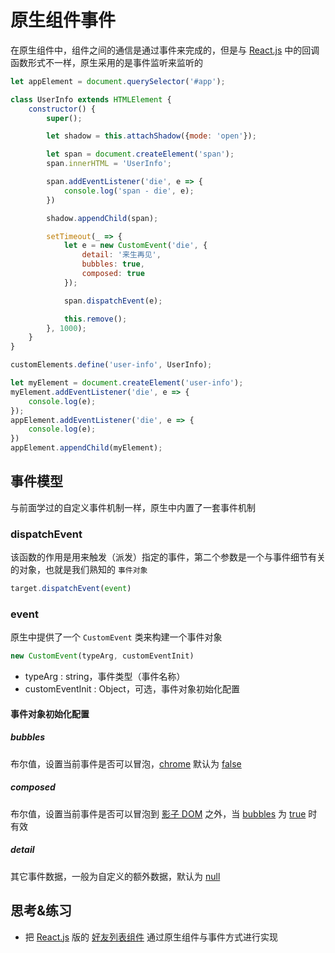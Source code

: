 # 原生组件事件

在原生组件中，组件之间的通信是通过事件来完成的，但是与 <u>React.js</u> 中的回调函数形式不一样，原生采用的是事件监听来监听的

```js
let appElement = document.querySelector('#app');

class UserInfo extends HTMLElement {
    constructor() {
        super();

        let shadow = this.attachShadow({mode: 'open'});

        let span = document.createElement('span');
        span.innerHTML = 'UserInfo';

        span.addEventListener('die', e => {
            console.log('span - die', e);
        })

        shadow.appendChild(span);

        setTimeout(_ => {
            let e = new CustomEvent('die', {
                detail: '来生再见',
                bubbles: true,
                composed: true
            });

            span.dispatchEvent(e);

            this.remove();
        }, 1000);
    }
}

customElements.define('user-info', UserInfo);

let myElement = document.createElement('user-info');
myElement.addEventListener('die', e => {
    console.log(e);
});
appElement.addEventListener('die', e => {
    console.log(e);
})
appElement.appendChild(myElement);
```



## 事件模型

与前面学过的自定义事件机制一样，原生中内置了一套事件机制

### dispatchEvent

该函数的作用是用来触发（派发）指定的事件，第二个参数是一个与事件细节有关的对象，也就是我们熟知的 `事件对象`

```js
target.dispatchEvent(event)
```

### event

原生中提供了一个 `CustomEvent` 类来构建一个事件对象

```js
new CustomEvent(typeArg, customEventInit)
```

- typeArg : string，事件类型（事件名称）
- customEventInit : Object，可选，事件对象初始化配置

#### 事件对象初始化配置

##### bubbles

布尔值，设置当前事件是否可以冒泡，<u>chrome</u> 默认为 <u>false</u>

##### composed

布尔值，设置当前事件是否可以冒泡到 <u>影子 DOM</u> 之外，当 <u>bubbles</u> 为 <u>true</u> 时有效

##### detail

其它事件数据，一般为自定义的额外数据，默认为 <u>null</u>



## 思考&练习

- 把 <u>React.js</u> 版的 <u>好友列表组件</u> 通过原生组件与事件方式进行实现